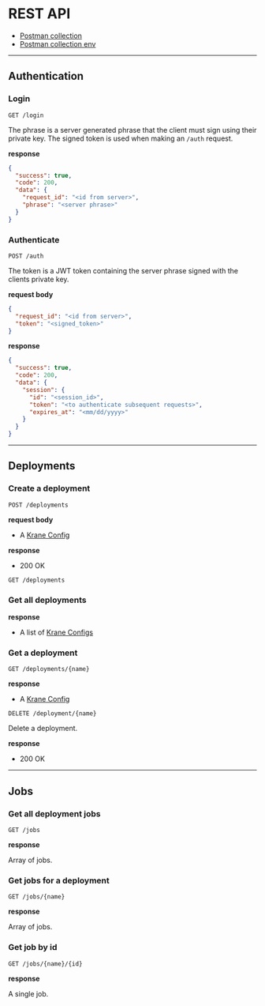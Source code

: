 # REST API

- [Postman collection](postman/collection)
- [Postman collection env](postman/collection-env)

---

## Authentication

### Login

`GET /login`

The phrase is a server generated phrase that the client must sign using their private key. The signed token is used when making an `/auth` request.

**response**

```json
{
  "success": true,
  "code": 200,
  "data": {
    "request_id": "<id from server>",
    "phrase": "<server phrase>"
  }
}
```

### Authenticate

`POST /auth`

The token is a JWT token containing the server phrase signed with the clients private key.

**request body**

```json
{
  "request_id": "<id from server>",
  "token": "<signed_token>"
}
```

**response**

```json
{
  "success": true,
  "code": 200,
  "data": {
    "session": {
      "id": "<session_id>",
      "token": "<to authenticate subsequent requests>",
      "expires_at": "<mm/dd/yyyy>"
    }
  }
}
```

---

## Deployments

### Create a deployment

`POST /deployments`

**request body**

- A [Krane Config](04-configuration.md)

**response**

- 200 OK

`GET /deployments`

### Get all deployments

**response**

- A list of [Krane Configs](04-configuration.md)

### Get a deployment

`GET /deployments/{name}`

**response**

- A [Krane Config](04-configuration.md)

`DELETE /deployment/{name}`

Delete a deployment.

**response**

- 200 OK

---

## Jobs

### Get all deployment jobs

`GET /jobs`

**response**

Array of jobs.

### Get jobs for a deployment

`GET /jobs/{name}`

**response**

Array of jobs.

### Get job by id

`GET /jobs/{name}/{id}`

**response**

A single job.
